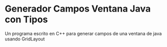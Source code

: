 # Generador Campos Ventana Java con Tipos
Un programa escrito en C++ para generar campos de una ventana de java usando GridLayout